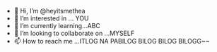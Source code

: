 - 👋 Hi, I’m @heyitsmethea
- 👀 I’m interested in ... YOU
- 🌱 I’m currently learning...ABC
- 💞️ I’m looking to collaborate on ...MYSELF
- 📫 How to reach me ...ITLOG NA PABILOG BILOG BILOG BILOGG~~

<!---
heyitsmethea/heyitsmethea is a ✨ special ✨ repository because its `README.md` (this file) appears on your GitHub profile.
You can click the Preview link to take a look at your changes.
--->
